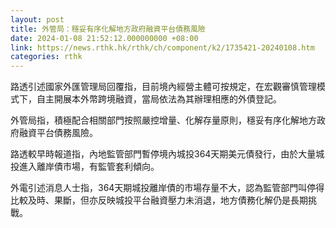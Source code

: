 ```yaml
---
layout: post
title: 外管局：穩妥有序化解地方政府融資平台債務風險
date: 2024-01-08 21:52:12.000000000 +08:00
link: https://news.rthk.hk/rthk/ch/component/k2/1735421-20240108.htm
categories: rthk
---
```


路透引述國家外匯管理局回覆指，目前境內經營主體可按規定，在宏觀審慎管理模式下，自主開展本外幣跨境融資，當局依法為其辦理相應的外債登記。

外管局指，積極配合相關部門按照嚴控增量、化解存量原則，穩妥有序化解地方政府融資平台債務風險。

路透較早時報道指，內地監管部門暫停境內城投364天期美元債發行，由於大量城投進入離岸債市場，有監管套利傾向。

外電引述消息人士指，364天期城投離岸債的市場存量不大，認為監管部門叫停得比較及時、果斷，但亦反映城投平台融資壓力未消退，地方債務化解仍是長期挑戰。
